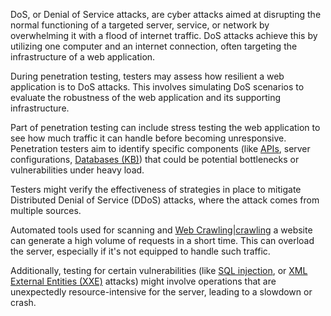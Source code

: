 DoS, or Denial of Service attacks, are cyber attacks aimed at disrupting the normal functioning of a targeted server, service, or network by overwhelming it with a flood of internet traffic. DoS attacks achieve this by utilizing one computer and an internet connection, often targeting the infrastructure of a web application.

During penetration testing, testers may assess how resilient a web application is to DoS attacks. This involves simulating DoS scenarios to evaluate the robustness of the web application and its supporting infrastructure.

Part of penetration testing can include stress testing the web application to see how much traffic it can handle before becoming unresponsive. Penetration testers aim to identify specific components (like [APIs](), server configurations, [Databases (KB)]()) that could be potential bottlenecks or vulnerabilities under heavy load.

Testers might verify the effectiveness of strategies in place to mitigate Distributed Denial of Service (DDoS) attacks, where the attack comes from multiple sources.

Automated tools used for scanning and [Web Crawling|crawling]() a website can generate a high volume of requests in a short time. This can overload the server, especially if it's not equipped to handle such traffic.

Additionally, testing for certain vulnerabilities (like [SQL injection](), or [XML External Entities (XXE)]() attacks) might involve operations that are unexpectedly resource-intensive for the server, leading to a slowdown or crash.

